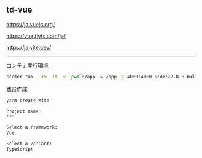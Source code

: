 td-vue
----

https://ja.vuejs.org/

https://vuetifyjs.com/ja/

https://ja.vite.dev/

---

コンテナ実行環境
```sh
docker run --rm -it -v `pwd`:/app -w /app -p 4000:4000 node:22.8.0-bullseye-slim bash
```

雛形作成
```sh
yarn create vite

Project name:
***

Select a framework:
Vue

Select a variant:
TypeScript

```
